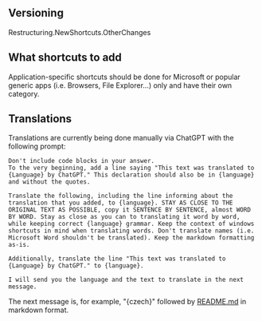 ## Versioning
Restructuring.NewShortcuts.OtherChanges

## What shortcuts to add
Application-specific shortcuts should be done for Microsoft or popular generic apps (i.e. Browsers, File Explorer...) only and have their own category.

## Translations
Translations are currently being done manually via ChatGPT with the following prompt:
```
Don't include code blocks in your answer.
To the very beginning, add a line saying "This text was translated to {Language} by ChatGPT." This declaration should also be in {language} and without the quotes.

Translate the following, including the line informing about the translation that you added, to {language}. STAY AS CLOSE TO THE ORIGINAL TEXT AS POSSIBLE, copy it SENTENCE BY SENTENCE, almost WORD BY WORD. Stay as close as you can to translating it word by word, while keeping correct {language} grammar. Keep the context of windows shortcuts in mind when translating words. Don't translate names (i.e. Microsoft Word shouldn't be translated). Keep the markdown formatting as-is.

Additionally, translate the line "This text was translated to {Language} by ChatGPT." to {language}.

I will send you the language and the text to translate in the next message.
```

The next message is, for example, "{czech}" followed by [README.md](./README.md) in markdown format.
